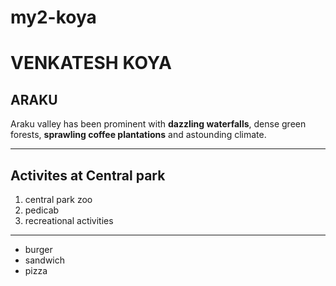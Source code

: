 # my2-koya
# VENKATESH KOYA
## ARAKU
Araku valley has been prominent with **dazzling waterfalls**, dense green forests, **sprawling coffee plantations** and astounding climate.

---

## Activites at Central park

1. central park zoo
2. pedicab
3. recreational activities

---

* burger
* sandwich
* pizza